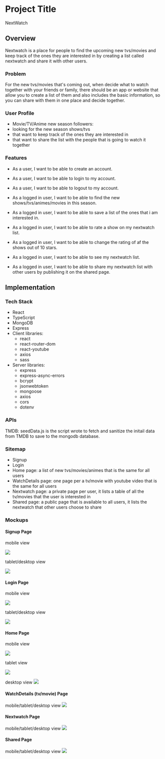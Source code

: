 # Project Title

NextWatch

## Overview

Nextwatch is a place for people to find the upcoming new tvs/movies and keep track of the ones they are interested in by creating a list called nextwatch and share it with other users.

### Problem

For the new tvs/movies that's coming out, when decide what to watch together with your friends or family, there should be an app or website that allow you to create a list of them and also includes the basic information, so you can share with them in one place and decide together.

### User Profile

- Movie/TV/Anime new season followers:
- looking for the new season shows/tvs
- that want to keep track of the ones they are interested in
- that want to share the list with the people that is going to watch it together

### Features

- As a user, I want to be able to create an account.
- As a user, I want to be able to login to my account.
- As a user, I want to be able to logout to my account.

- As a logged in user, I want to be able to find the new shows/tvs/animes/movies in this season.
- As a logged in user, I want to be able to save a list of the ones that i am interested in.
- As a logged in user, I want to be able to rate a show on my nextwatch list.
- As a logged in user, I want to be able to change the rating of af the shows out of 10 stars.
- As a logged in user, I want to be able to see my nextwatch list.
- As a logged in user, I want to be able to share my nextwatch list with other users by publishing it on the shared page.

## Implementation

### Tech Stack

- React
- TypeScript
- MongoDB
- Express
- Client libraries:
  - react
  - react-router-dom
  - react-youtube
  - axios
  - sass
- Server libraries:
  - express
  - express-async-errors
  - bcrypt
  - jsonwebtoken
  - mongoose
  - axios
  - cors
  - dotenv

### APIs

TMDB: seedData.js is the script wrote to fetch and sanitize the initail data from TMDB to save to the mongodb database.

### Sitemap

- Signup
- Login
- Home page: a list of new tvs/movies/animes that is the same for all users
- WatchDetails page: one page per a tv/movie with youtube video that is the same for all users
- Nextwatch page: a private page per user, it lists a table of all the tv/movies that the user is interested in
- Shared page: a public page that is available to all users, it lists the nextwatch that other users choose to share

### Mockups

#### Signup Page

mobile view

![](screenshots/signup-mobile.png)

tablet/desktop view

![](screenshots/signup-tablet-desktop.png)

#### Login Page

mobile view

![](screenshots/login-mobile.png)

tablet/desktop view

![](screenshots/login-tablet-desktop.png)

#### Home Page

mobile view

![](screenshots/home-mobile.png)

tablet view

![](screenshots/home-tablet.png)

desktop view
![](screenshots/home-desktop.png)

#### WatchDetails (tv/movie) Page

mobile/tablet/desktop view
![](screenshots/watchDetails-tablet-desktop.png)

#### Nextwatch Page

mobile/tablet/desktop view
![](screenshots/nextwatch-tablet-desktop.png)

#### Shared Page

mobile/tablet/desktop view
![](screenshots/shared-tablet-desktop.png)
